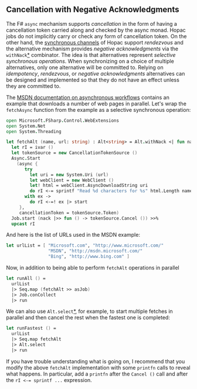 ## Cancellation with Negative Acknowledgments

The F# `async` mechanism supports *cancellation* in the form of having a
cancellation token carried along and checked by the async monad.  Hopac jobs do
not implicitly carry or check any form of cancellation token.  On the other
hand, the
[synchronous channels](http://vesakarvonen.github.io/Hopac/Hopac.html#def:type%20Hopac.Ch)
of Hopac support *rendezvous* and the alternative mechanism provides *negative
acknowledgments* via the
`withNack`[*](http://vesakarvonen.github.io/Hopac/Hopac.html#def:val%20Hopac.Alt.withNack)
combinator.  The idea is that alternatives represent *selective synchronous
operations*.  When synchronizing on a choice of multiple alternatives, only one
alternative will be committed to.  Relying on *idempotency*, *rendezvous*, or
*negative acknowledgments* alternatives can be designed and implemented so that
they do not have an effect unless they are committed to.

The
[MSDN documentation on asynchronous workflows](http://msdn.microsoft.com/en-us/library/dd233250.aspx)
contains an example that downloads a number of web pages in parallel.  Let's
wrap the `fetchAsync` function from the example as a selective synchronous
operation:

```fsharp
open Microsoft.FSharp.Control.WebExtensions
open System.Net
open System.Threading

let fetchAlt (name, url: string) : Alt<string> = Alt.withNack <| fun nack ->
  let rI = ivar ()
  let tokenSource = new CancellationTokenSource ()
  Async.Start
    (async {
       try
         let uri = new System.Uri (url)
         let webClient = new WebClient ()
         let! html = webClient.AsyncDownloadString uri
         do rI <-= sprintf "Read %d characters for %s" html.Length name |> start
       with ex ->
         do rI <-=! ex |> start
     },
     cancellationToken = tokenSource.Token)
  Job.start (nack |>> fun () -> tokenSource.Cancel ()) >>%
  upcast rI
```

And here is the list of URLs used in the MSDN example:

```fsharp
let urlList = [ "Microsoft.com", "http://www.microsoft.com/" 
                "MSDN", "http://msdn.microsoft.com/" 
                "Bing", "http://www.bing.com" ]
```

Now, in addition to being able to perform `fetchAlt` operations in parallel

```fsharp
let runAll () =
  urlList
  |> Seq.map (fetchAlt >> asJob)
  |> Job.conCollect
  |> run
```

We can also use
`Alt.select`[*](http://vesakarvonen.github.io/Hopac/Hopac.html#def:val%20Hopac.Alt.select),
for example, to start multiple fetches in parallel and then cancel the rest when
the fastest one is completed:

```fsharp
let runFastest () =
  urlList
  |> Seq.map fetchAlt
  |> Alt.select
  |> run
```

If you have trouble understanding what is going on, I recommend that you modify
the above `fetchAlt` implementation with some `printfn` calls to reveal what
happens.  In particular, add a `printfn` after the `Cancel ()` call and after
the `rI <-= sprintf ...` expression.
